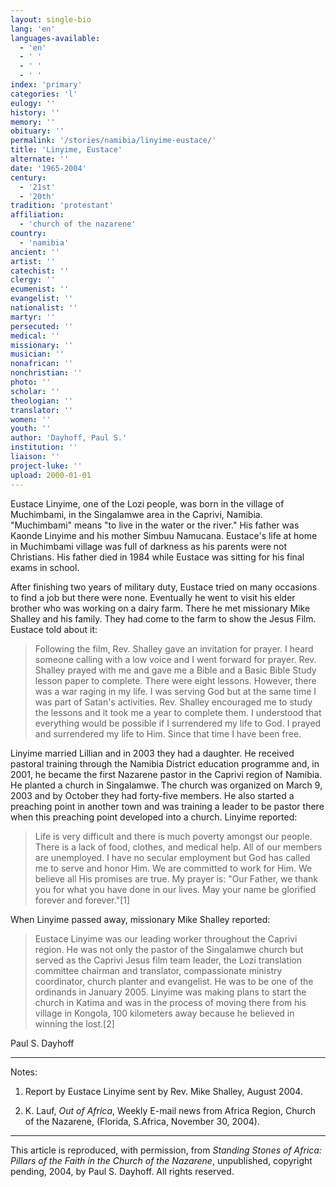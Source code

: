 ```yaml
---
layout: single-bio
lang: 'en'
languages-available:
  - 'en'
  - ' '
  - ' '
  - ' '
index: 'primary'
categories: 'l'
eulogy: ''
history: ''
memory: ''
obituary: ''
permalink: '/stories/namibia/linyime-eustace/'
title: 'Linyime, Eustace'
alternate: ''
date: '1965-2004'
century:
  - '21st'
  - '20th'
tradition: 'protestant'
affiliation:
  - 'church of the nazarene'
country:
  - 'namibia'
ancient: ''
artist: ''
catechist: ''
clergy: ''
ecumenist: ''
evangelist: ''
nationalist: ''
martyr: ''
persecuted: ''
medical: ''
missionary: ''
musician: ''
nonafrican: ''
nonchristian: ''
photo: ''
scholar: ''
theologian: ''
translator: ''
women: ''
youth: ''
author: 'Dayhoff, Paul S.'
institution: ''
liaison: ''
project-luke: ''
upload: 2000-01-01
---
```



Eustace Linyime, one of the Lozi people, was born in the village of Muchimbami, in the Singalamwe area in the Caprivi, Namibia.  "Muchimbami" means "to live in the water or the river."  His father was Kaonde Linyime and his mother Simbuu Namucana. Eustace's life at home in Muchimbami village was full of darkness as his parents were not Christians.  His father died in 1984 while Eustace was sitting for his final exams in school.

After finishing two years of military duty, Eustace tried on many occasions to find a job but there were none.  Eventually he went to visit his elder brother who was working on a dairy farm.  There he met missionary Mike Shalley and his family.  They had come to the farm to show the Jesus Film.  Eustace told about it:

> Following the film, Rev. Shalley gave an invitation for prayer.  I heard someone calling with a low voice and I went forward for prayer.  Rev. Shalley prayed with me and gave me a Bible and a Basic Bible Study lesson paper to complete.  There were eight lessons.  However, there was a war raging in my life.  I was serving God but at the same time I was part of Satan's activities.  Rev. Shalley encouraged me to study the lessons and it took me a year to complete them.  I understood that everything would be possible if I surrendered my life to God.  I prayed and surrendered my life to Him.  Since that time I have been free.

Linyime married Lillian and in 2003 they had a daughter. He received pastoral training through the Namibia District education programme and, in 2001, he became the first Nazarene pastor in the Caprivi region of Namibia.  He planted a church in Singalamwe. The church was organized on March 9, 2003 and by October they had forty-five members.  He also started a preaching point in another town and was training a leader to be pastor there when this preaching point developed into a church.  Linyime reported:

> Life is very difficult and there is much poverty amongst our people.  There is a lack of food, clothes, and medical help.  All of our members are unemployed.  I have no secular employment but God has called me to serve and honor Him.  We are committed to work for Him.  We believe all His promises are true.  My prayer is: "Our Father, we thank you for what you have done in our lives.  May your name be glorified forever and forever."[1]

When Linyime passed away, missionary Mike Shalley reported:

> Eustace Linyime was our leading worker throughout the Caprivi  region.  He was not only the pastor of the Singalamwe church but served as the Caprivi Jesus film team leader, the Lozi translation committee chairman and translator, compassionate ministry coordinator, church planter and evangelist.  He was to be one of the ordinands in January 2005.  Linyime was making plans to start the church in Katima and was in the process of moving there from his village in Kongola, 100 kilometers away because he believed in winning the lost.[2]

Paul S. Dayhoff

---

Notes:

1.   Report by Eustace Linyime sent by Rev. Mike Shalley, August 2004.

2. K. Lauf, *Out of Africa*, Weekly E-mail news from Africa Region,  Church of the Nazarene, (Florida, S.Africa, November 30, 2004).

---

This article is reproduced, with permission, from *Standing Stones of Africa: Pillars of the Faith in the Church of the Nazarene*, unpublished, copyright pending, 2004, by Paul S. Dayhoff.  All rights reserved.